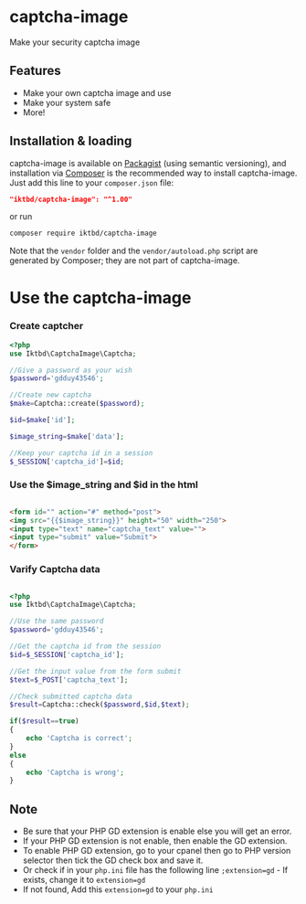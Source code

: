 # captcha-image
Make your security captcha image


## Features

- Make your own captcha image and use
- Make your system safe
- More!

## Installation & loading

captcha-image is available on [Packagist](https://packagist.org/packages/iktbd/captcha-image) (using semantic versioning), and installation via [Composer](https://getcomposer.org) is the recommended way to install captcha-image. Just add this line to your `composer.json` file:

```json
"iktbd/captcha-image": "^1.00"
```

or run

```sh
composer require iktbd/captcha-image
```

Note that the `vendor` folder and the `vendor/autoload.php` script are generated by Composer; they are not part of captcha-image.

# Use the captcha-image

### Create captcher
```php
<?php
use Iktbd\CaptchaImage\Captcha;

//Give a password as your wish
$password='gdduy43546';

//Create new captcha
$make=Captcha::create($password);

$id=$make['id'];

$image_string=$make['data'];

//Keep your captcha id in a session 
$_SESSION['captcha_id']=$id;

```

### Use the $image_string and $id in the html 

```html

<form id="" action="#" method="post">
<img src="{{$image_string}}" height="50" width="250">
<input type="text" name="captcha_text" value="">
<input type="submit" value="Submit">
</form>

```

### Varify Captcha data

```php

<?php
use Iktbd\CaptchaImage\Captcha;

//Use the same password
$password='gdduy43546';

//Get the captcha id from the session
$id=$_SESSION['captcha_id'];

//Get the input value from the form submit
$text=$_POST['captcha_text'];

//Check submitted captcha data
$result=Captcha::check($password,$id,$text);

if($result==true)
{
    echo 'Captcha is correct';
}
else
{
    echo 'Captcha is wrong';
}


```

## Note

- Be sure that your PHP GD extension is enable else you will get an error.
- If your PHP GD extension is not enable, then enable the GD extension.
- To enable PHP GD extension, go to your cpanel then go to PHP version selector then tick the GD check box and save it.
- Or check if in your `php.ini` file has the following line `;extension=gd` - If exists, change it to `extension=gd`
- If not found, Add this `extension=gd` to your `php.ini`
